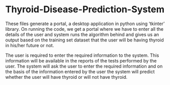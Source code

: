 # Thyroid-Disease-Prediction-System

These files generate a portal, a desktop application in python using ‘tkinter’ library. On running the code, we get a portal where we have to enter all the details of the user and system runs the algorithm behind and gives us an output based on the training set dataset that the user will be having thyroid in his/her future or not.

The user is required to enter the required information to the system. This information will be available in the reports of the tests performed by the user. The system will ask the user to enter the required information and on the basis of the information entered by the user the system will predict whether the user will have thyroid or will not have thyroid.

